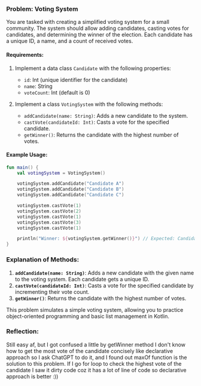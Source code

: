 ### Problem: Voting System

You are tasked with creating a simplified voting system for a small community. The system should allow adding candidates, casting votes for candidates, and determining the winner of the election. Each candidate has a unique ID, a name, and a count of received votes.

#### Requirements:
1. Implement a data class `Candidate` with the following properties:
    - `id`: Int (unique identifier for the candidate)
    - `name`: String
    - `voteCount`: Int (default is 0)

2. Implement a class `VotingSystem` with the following methods:
    - `addCandidate(name: String)`: Adds a new candidate to the system.
    - `castVote(candidateId: Int)`: Casts a vote for the specified candidate.
    - `getWinner()`: Returns the candidate with the highest number of votes.

#### Example Usage:

```kotlin
fun main() {
    val votingSystem = VotingSystem()

    votingSystem.addCandidate("Candidate A")
    votingSystem.addCandidate("Candidate B")
    votingSystem.addCandidate("Candidate C")

    votingSystem.castVote(1)
    votingSystem.castVote(2)
    votingSystem.castVote(1)
    votingSystem.castVote(3)
    votingSystem.castVote(1)

    println("Winner: ${votingSystem.getWinner()}") // Expected: Candidate A
}
```

### Explanation of Methods:
1. **`addCandidate(name: String)`**: Adds a new candidate with the given name to the voting system. Each candidate gets a unique ID.
2. **`castVote(candidateId: Int)`**: Casts a vote for the specified candidate by incrementing their vote count.
3. **`getWinner()`**: Returns the candidate with the highest number of votes.

This problem simulates a simple voting system, allowing you to practice object-oriented programming and basic list management in Kotlin.

### Reflection:
Still easy af, but I got confused a little by getWinner method I don't know how to get the most vote of the candidate concisely like declarative approach so I ask ChatGPT to do it, and I found out maxOf function is the solution to this problem. If I go for loop to check the highest vote of the candidate I saw it dirty code coz it has a lot of line of code so declarative approach is better :))